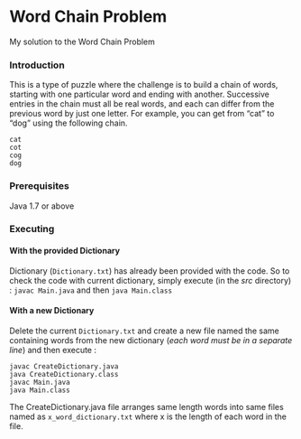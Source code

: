 # Word Chain Problem
My solution to the Word Chain Problem

### Introduction
This is a type of puzzle where the challenge is to build a chain of words, starting with one particular word and ending with another. Successive entries in the chain must all be real words, and each can differ from the previous word by just one letter. For example, you can get from “cat” to “dog” using the following chain.

```
cat
cot
cog
dog
```

### Prerequisites

Java 1.7 or above

### Executing

#### With the provided Dictionary
Dictionary (`Dictionary.txt`) has already been provided with the code. So to check the code with current dictionary, simply execute (in the *src* directory) : `javac Main.java` and then `java Main.class`

#### With a new Dictionary
Delete the current `Dictionary.txt` and create a new file named the same containing words from the new dictionary (*each word must be in a separate line*) and then execute : 
```
javac CreateDictionary.java
java CreateDictionary.class
javac Main.java
java Main.class
``` 
The CreateDictionary.java file arranges same length words into same files named as `x_word_dictionary.txt` where x is the length of each word in the file.
